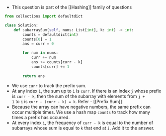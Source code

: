 - This question is part of the [[Hashing]] family of questions 

```python 
from collections import defaultdict

class Solution:
    def subarraySum(self, nums: List[int], k: int) -> int:
        counts = defaultdict(int)
        counts[0] = 1
        ans = curr = 0

        for num in nums:
            curr += num
            ans += counts[curr - k]
            counts[curr] += 1
    
        return ans
```

- We use `curr` to track the prefix sum.
- At any index `i`, the sum up to `i` is `curr`. If there is an index `j` whose prefix is `curr - k`, then the sum of the subarray with elements from `j + 1` to `i` is `curr - (curr - k) = k`. Refer - [[Prefix Sum]]
- Because the array can have negative numbers, the same prefix can occur multiple times. We use a hash map `counts` to track how many times a prefix has occurred.
- At every index `i`, the frequency of `curr - k` is equal to the number of subarrays whose sum is equal to `k` that end at `i`. Add it to the answer.


